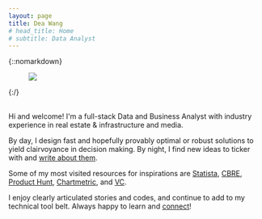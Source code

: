 ```yaml
---
layout: page
title: Dea Wang
# head_title: Home
# subtitle: Data Analyst
---
```


<div class="pretty-links">

{::nomarkdown} 
<figure class="site-profile">
    <img src="{{ site.baseurl }}/assets/img/profile.jpg">
</figure>
{:/}

<div class="lead lead-about">
    
<br> 

Hi and welcome! I'm a full-stack Data and Business Analyst with industry experience in real estate & infrastructure and media.

By day, I design fast and hopefully provably optimal or robust solutions to yield clairvoyance in decision making. By night, I find new ideas to ticker with and [write about them](https://deaw.medium.com/). <br>
    
Some of my most visited resources for inspirations are [Statista](https://www.statista.com/studies-and-reports/industries), [CBRE](https://www.cbre.ca/en/research-and-reports), [Product Hunt](https://www.producthunt.com/), [Chartmetric](https://www.chartmetric.com/music-industry-trends/6mo-report), and [VC](https://www.visualcapitalist.com).

I enjoy clearly articulated stories and codes, and continue to add to my technical tool belt. Always happy to learn and [connect](https://calendly.com/deaw/coffee)!
</div>


</div>

